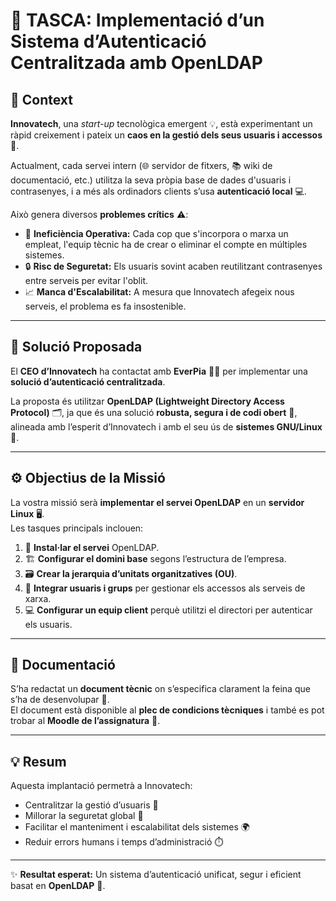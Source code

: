 # 🧠 TASCA: Implementació d’un Sistema d’Autenticació Centralitzada amb OpenLDAP  

## 🚀 Context  

**Innovatech**, una *start-up* tecnològica emergent 💡, està experimentant un ràpid creixement i pateix un **caos en la gestió dels seus usuaris i accessos** 🔐.  

Actualment, cada servei intern (🌐 servidor de fitxers, 📚 wiki de documentació, etc.) utilitza la seva pròpia base de dades d'usuaris i contrasenyes, i a més als ordinadors clients s’usa **autenticació local** 💻.  

Això genera diversos **problemes crítics** ⚠️:  

- 🧩 **Ineficiència Operativa:** Cada cop que s'incorpora o marxa un empleat, l'equip tècnic ha de crear o eliminar el compte en múltiples sistemes.  
- 🔒 **Risc de Seguretat:** Els usuaris sovint acaben reutilitzant contrasenyes entre serveis per evitar l'oblit.  
- 📈 **Manca d'Escalabilitat:** A mesura que Innovatech afegeix nous serveis, el problema es fa insostenible.  

---

## 🤝 Solució Proposada  

El **CEO d’Innovatech** ha contactat amb **EverPia** 🧑‍💼 per implementar una **solució d’autenticació centralitzada**.  

La proposta és utilitzar **OpenLDAP (Lightweight Directory Access Protocol)** 🗂️, ja que és una solució **robusta, segura i de codi obert** 💪, alineada amb l’esperit d’Innovatech i amb el seu ús de **sistemes GNU/Linux** 🐧.  

---

## ⚙️ Objectius de la Missió  

La vostra missió serà **implementar el servei OpenLDAP** en un **servidor Linux** 🖥️.  
Les tasques principals inclouen:  

1. 🧩 **Instal·lar el servei** OpenLDAP.  
2. 🏗️ **Configurar el domini base** segons l’estructura de l’empresa.  
3. 🗃️ **Crear la jerarquia d’unitats organitzatives (OU)**.  
4. 👥 **Integrar usuaris i grups** per gestionar els accessos als serveis de xarxa.  
5. 💻 **Configurar un equip client** perquè utilitzi el directori per autenticar els usuaris.  

---

## 📄 Documentació  

S’ha redactat un **document tècnic** on s’especifica clarament la feina que s’ha de desenvolupar 📘.  
El document està disponible al **plec de condicions tècniques** i també es pot trobar al **Moodle de l’assignatura** 🧾.  

---

## 💡 Resum  

Aquesta implantació permetrà a Innovatech:  

- Centralitzar la gestió d’usuaris 🧠  
- Millorar la seguretat global 🔐  
- Facilitar el manteniment i escalabilitat dels sistemes 🌍  
- Reduir errors humans i temps d’administració ⏱️  

---

✨ **Resultat esperat:** Un sistema d’autenticació unificat, segur i eficient basat en **OpenLDAP** 🚀.  

